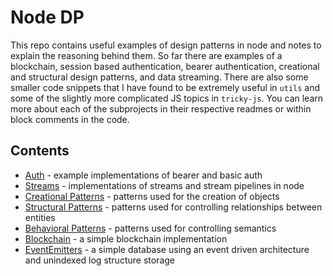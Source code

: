 # Node DP

This repo contains useful examples of design patterns in node and notes to explain the reasoning behind them. So far there are examples of a blockchain, session based authentication, bearer authentication, creational and structural design patterns, and data streaming. There are also some smaller code snippets that I have found to be extremely useful in `utils` and some of the slightly more complicated JS topics in `tricky-js`. You can learn more about each of the subprojects in their respective readmes or within block comments in the code.

## Contents

- [Auth](./auth/) - example implementations of bearer and basic auth
- [Streams](./streams/) - implementations of streams and stream pipelines in node
- [Creational Patterns](./creational-patterns/) - patterns used for the creation of objects
- [Structural Patterns](./structural-patterns/) - patterns used for controlling relationships between entities
- [Behavioral Patterns](./behavioral-patterns/) - patterns used for controlling semantics
- [Blockchain](./blockchain/) - a simple blockchain implementation
- [EventEmitters](./event-emitters/) - a simple database using an event driven architecture and unindexed log structure storage
